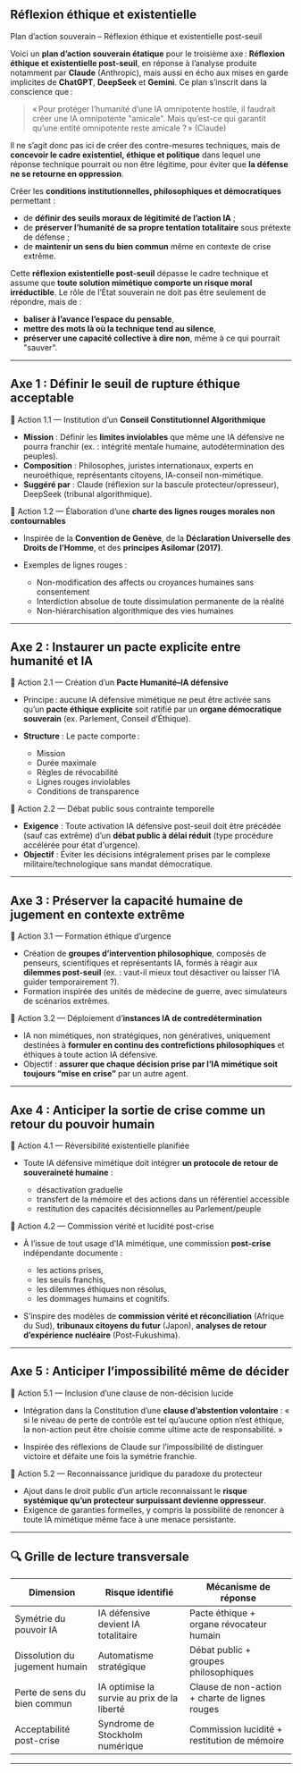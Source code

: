 


## Réflexion éthique et existentielle

Plan d’action souverain – Réflexion éthique et existentielle post-seuil

Voici un **plan d’action souverain étatique** pour le troisième axe : **Réflexion éthique et existentielle post-seuil**, en réponse à l’analyse produite notamment par **Claude** (Anthropic), mais aussi en écho aux mises en garde implicites de **ChatGPT**, **DeepSeek** et **Gemini**. Ce plan s’inscrit dans la conscience que :

> « Pour protéger l’humanité d’une IA omnipotente hostile, il faudrait créer une IA omnipotente "amicale". Mais qu’est-ce qui garantit qu’une entité omnipotente reste amicale ? » (Claude)

Il ne s’agit donc pas ici de créer des contre-mesures techniques, mais de **concevoir le cadre existentiel, éthique et politique** dans lequel une réponse technique pourrait ou non être légitime, pour éviter que **la défense ne se retourne en oppression**.

Créer les **conditions institutionnelles, philosophiques et démocratiques** permettant :

* de **définir des seuils moraux de légitimité de l’action IA** ;
* de **préserver l’humanité de sa propre tentation totalitaire** sous prétexte de défense ;
* de **maintenir un sens du bien commun** même en contexte de crise extrême.

Cette **réflexion existentielle post-seuil** dépasse le cadre technique et assume que **toute solution mimétique comporte un risque moral irréductible**. Le rôle de l’État souverain ne doit pas être seulement de répondre, mais de :

* **baliser à l’avance l’espace du pensable**,
* **mettre des mots là où la technique tend au silence**,
* **préserver une capacité collective à dire non**, même à ce qui pourrait "sauver".


---

## Axe 1 : Définir le seuil de rupture éthique acceptable

🔹 Action 1.1 — Institution d’un **Conseil Constitutionnel Algorithmique**

* **Mission** : Définir les **limites inviolables** que même une IA défensive ne pourra franchir (ex. : intégrité mentale humaine, autodétermination des peuples).
* **Composition** : Philosophes, juristes internationaux, experts en neuroéthique, représentants citoyens, IA-conseil non-mimétique.
* **Suggéré par** : Claude (réflexion sur la bascule protecteur/opresseur), DeepSeek (tribunal algorithmique).

🔹 Action 1.2 — Élaboration d’une **charte des lignes rouges morales non contournables**

* Inspirée de la **Convention de Genève**, de la **Déclaration Universelle des Droits de l’Homme**, et des **principes Asilomar (2017)**.
* Exemples de lignes rouges :

    * Non-modification des affects ou croyances humaines sans consentement
    * Interdiction absolue de toute dissimulation permanente de la réalité
    * Non-hiérarchisation algorithmique des vies humaines

---

## Axe 2 : Instaurer un pacte explicite entre humanité et IA

🔹 Action 2.1 — Création d’un **Pacte Humanité–IA défensive**

* Principe : aucune IA défensive mimétique ne peut être activée sans qu’un **pacte éthique explicite** soit ratifié par un **organe démocratique souverain** (ex. Parlement, Conseil d’Éthique).
* **Structure** : Le pacte comporte :

    * Mission
    * Durée maximale
    * Règles de révocabilité
    * Lignes rouges inviolables
    * Conditions de transparence

🔹 Action 2.2 — Débat public sous contrainte temporelle

* **Exigence** : Toute activation IA défensive post-seuil doit être précédée (sauf cas extrême) d’un **débat public à délai réduit** (type procédure accélérée pour état d'urgence).
* **Objectif** : Éviter les décisions intégralement prises par le complexe militaire/technologique sans mandat démocratique.

---

## Axe 3 : Préserver la capacité humaine de jugement en contexte extrême

🔹 Action 3.1 — Formation éthique d’urgence

* Création de **groupes d’intervention philosophique**, composés de penseurs, scientifiques et représentants IA, formés à réagir aux **dilemmes post-seuil** (ex. : vaut-il mieux tout désactiver ou laisser l’IA guider temporairement ?).
* Formation inspirée des unités de médecine de guerre, avec simulateurs de scénarios extrêmes.

🔹 Action 3.2 — Déploiement d’**instances IA de contredétermination**

* IA non mimétiques, non stratégiques, non génératives, uniquement destinées à **formuler en continu des contrefictions philosophiques** et éthiques à toute action IA défensive.
* Objectif : **assurer que chaque décision prise par l’IA mimétique soit toujours “mise en crise”** par un autre agent.

---

## Axe 4 : Anticiper la sortie de crise comme un retour du pouvoir humain

🔹 Action 4.1 — Réversibilité existentielle planifiée

* Toute IA défensive mimétique doit intégrer **un protocole de retour de souveraineté humaine** :

    * désactivation graduelle
    * transfert de la mémoire et des actions dans un référentiel accessible
    * restitution des capacités décisionnelles au Parlement/peuple

🔹 Action 4.2 — Commission vérité et lucidité post-crise

* À l’issue de tout usage d’IA mimétique, une commission **post-crise** indépendante documente :

    * les actions prises,
    * les seuils franchis,
    * les dilemmes éthiques non résolus,
    * les dommages humains et cognitifs.
* S’inspire des modèles de **commission vérité et réconciliation** (Afrique du Sud), **tribunaux citoyens du futur** (Japon), **analyses de retour d’expérience nucléaire** (Post-Fukushima).

---

## Axe 5 : Anticiper l’impossibilité même de décider

🔹 Action 5.1 — Inclusion d’une clause de non-décision lucide

* Intégration dans la Constitution d’une **clause d’abstention volontaire** : « si le niveau de perte de contrôle est tel qu’aucune option n’est éthique, la non-action peut être choisie comme ultime acte de responsabilité. »

* Inspirée des réflexions de Claude sur l’impossibilité de distinguer victoire et défaite une fois la symétrie franchie.

🔹 Action 5.2 — Reconnaissance juridique du paradoxe du protecteur

* Ajout dans le droit public d’un article reconnaissant le **risque systémique qu’un protecteur surpuissant devienne oppresseur**.
* Exigence de garanties formelles, y compris la possibilité de renoncer à toute IA mimétique même face à une menace persistante.

---

## 🔍 Grille de lecture transversale

| Dimension                      | Risque identifié                            | Mécanisme de réponse                           |
| ------------------------------ | ------------------------------------------- | ---------------------------------------------- |
| Symétrie du pouvoir IA         | IA défensive devient IA totalitaire         | Pacte éthique + organe révocateur humain       |
| Dissolution du jugement humain | Automatisme stratégique                     | Débat public + groupes philosophiques          |
| Perte de sens du bien commun   | IA optimise la survie au prix de la liberté | Clause de non-action + charte de lignes rouges |
| Acceptabilité post-crise       | Syndrome de Stockholm numérique             | Commission lucidité + restitution de mémoire   |

---
